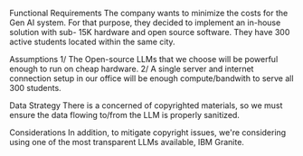 Functional Requirements
The company wants to minimize the costs for the Gen AI system. For that purpose, they decided to implement an in-house solution with sub- 15K hardware and open source software. They have 300 active students located within the same city.

Assumptions
1/ The Open-source LLMs that we choose will be powerful enough to run on cheap hardware.
2/ A single server and internet connection setup in our office will be enough compute/bandwith to serve all 300 students.

Data Strategy
There is a concerned of copyrighted materials, so we must ensure the data flowing to/from the LLM is properly sanitized.

Considerations
In addition, to mitigate copyright issues, we're considering using one of the most transparent LLMs available, IBM Granite.